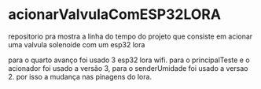 # acionarValvulaComESP32LORA
repositorio pra mostra a linha do tempo do projeto que consiste em acionar uma valvula solenoide com um esp32 lora



para o quarto avanço foi usado 3 esp32 lora wifi. para o principalTeste e o acionador foi usado a versão 3, para o senderUmidade foi usado a versao 2. por isso a mudança nas pinagens do lora.

